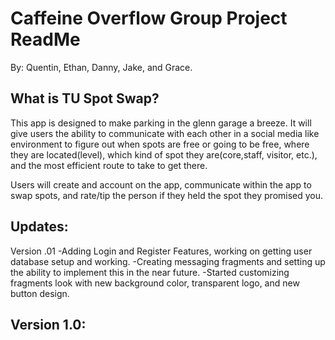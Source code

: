 # Caffeine Overflow Group Project ReadMe
By: Quentin, Ethan, Danny, Jake, and Grace. 

What is TU Spot Swap?
------------------------------------------------------------------
This app is designed to make parking in the glenn garage a breeze. It will give users the ability to communicate with each other in a social media 
like environment to figure out when spots are free or going to be free, where they are located(level), which kind of spot they are(core,staff, visitor, etc.), and the most efficient route to take to get there.

Users will create and account on the app, communicate within the app to swap spots, and rate/tip the person if they held the spot they promised you.

Updates:
------------------------------------------------------------------
Version .01
-Adding Login and Register Features, working on getting user database setup and working.
-Creating messaging fragments and setting up the ability to implement this in the near future.
-Started customizing fragments look with new background color, transparent logo, and new button design.

Version 1.0:
-
